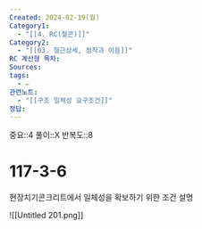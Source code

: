 ```yaml
---
Created: 2024-02-19(월)
Category1:
  - "[[4. RC(철콘)]]"
Category2:
  - "[[03. 철근상세, 정착과 이음]]"
RC 계산형 목차: 
Sources: 
tags:
  - ✏️
관련노트:
  - "[[구조 일체성 요구조건]]"
정답:
---
```

중요::4
풀이::X
반복도::8
#  117-3-6


현장치기콘크리트에서 일체성을 확보하기 위한 조건 설명

![[Untitled 201.png]]